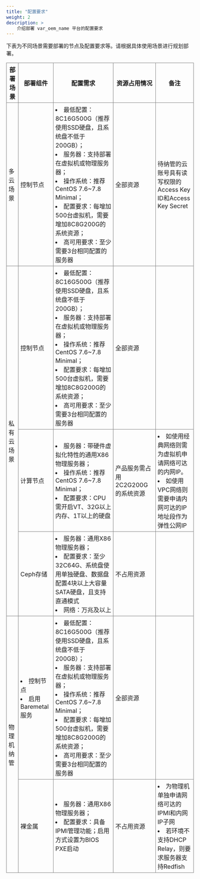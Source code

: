 ```yaml
---
title: "配置要求"
weight: 2
description: >
    介绍部署 var_oem_name 平台的配置要求
---
```


下表为不同场景需要部署的节点及配置要求等。请根据具体使用场景进行规划部署。

<style> 
table tr th, table tr td  { border:1px solid #808080; padding:5px; }
</style>

<table>
   <tr>
      <th>部署场景</th>
      <th>部署组件</th>
      <th>配置需求</th>
      <th>资源占用情况</th>
      <th>备注</th>
   </tr>
   <tr>
      <td>多云场景</td>
      <td>控制节点</td>
      <td>
        <li>最低配置：8C16G500G（推荐使用SSD硬盘，且系统盘不低于200GB）；</li>
        <li>服务器：支持部署在虚拟机或物理服务器；</li>
        <li>操作系统：推荐CentOS 7.6~7.8 Minimal；</li>
        <li>配置要求：每增加500台虚拟机，需要增加8C8G200G的系统资源；</li>
        <li>高可用要求：至少需要3台相同配置的服务器</li>
      </td>
      <td>全部资源</td>
      <td>待纳管的云账号具有读写权限的Access Key ID和Access Key Secret</td>
   </tr>
   <tr>
      <td rowspan="3">私有云场景</td>
      <td>控制节点</td>
      <td>
        <li>最低配置：8C16G500G（推荐使用SSD硬盘，且系统盘不低于200GB）；</li>
        <li>服务器：支持部署在虚拟机或物理服务器；</li>
        <li>操作系统：推荐CentOS 7.6~7.8 Minimal；</li>
        <li>配置要求：每增加500台虚拟机，需要增加8C8G200G的系统资源；</li>
        <li>高可用要求：至少需要3台相同配置的服务器</li>
      </td>
      <td>全部资源</td>
      <td></td>
   </tr>
   <tr>
      <td>计算节点</td>
      <td>
        <li>服务器：带硬件虚拟化特性的通用X86物理服务器；</li>
        <li>操作系统：推荐CentOS 7.6~7.8 Minimal；</li>
        <li>配置要求：CPU需开启VT、32G以上内存、1T以上的硬盘</li>
      </td>
      <td>产品服务需占用2C2G200G的系统资源</td>
      <td>
        <li>如使用经典网络则需为虚拟机申请网络可达的内网IP。</li>
        <li>如使用VPC网络则需要申请内网可达的IP地址段作为弹性公网IP</li>
      </td>
   </tr>
   <tr>
      <td>Ceph存储</td>
      <td>
        <li>服务器：通用X86物理服务器；</li>
        <li>配置要求：至少32C64G、系统盘使用单独硬盘、数据盘配置4块以上大容量SATA硬盘，且支持直通模式</li>
        <li>网络：万兆及以上</li>
      </td>
      <td>不占用资源</td>
      <td></td>
   </tr>
   <tr>
      <td rowspan="3">物理机纳管</td>
      <td>
        <li>控制节点</li>
        <li>启用Baremetal服务</li>
      </td>
      <td>
        <li>最低配置：8C16G500G（推荐使用SSD硬盘，且系统盘不低于200GB）；</li>
        <li>服务器：支持部署在虚拟机或物理服务器；</li>
        <li>操作系统：推荐CentOS 7.6~7.8 Minimal；</li>
        <li>配置要求：每增加500台虚拟机，需要增加8C8G200G的系统资源；</li>
        <li>高可用要求：至少需要3台相同配置的服务器</li>
      </td>
      <td>全部资源</td>
      <td></td>
   </tr>
   <tr>
      <td>裸金属</td>
      <td>
        <li>服务器：通用X86物理服务器；</li>
        <li>配置要求：具备IPMI管理功能；启用方式设置为BIOS PXE启动</li>
      </td>
      <td>不占用资源</td>
      <td>
        <li>为物理机单独申请网络可达的IPMI和内网IP子网</li>
        <li>若环境不支持DHCP Relay，则要求服务器支持Redfish</li>
      </td>
   </tr>
</table>

